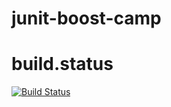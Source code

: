 junit-boost-camp
================

# build.status
[![Build Status](https://secure.travis-ci.org/grimrose/junit-boost-camp.png?branch=master)](http://travis-ci.org/grimrose/junit-boost-camp)

